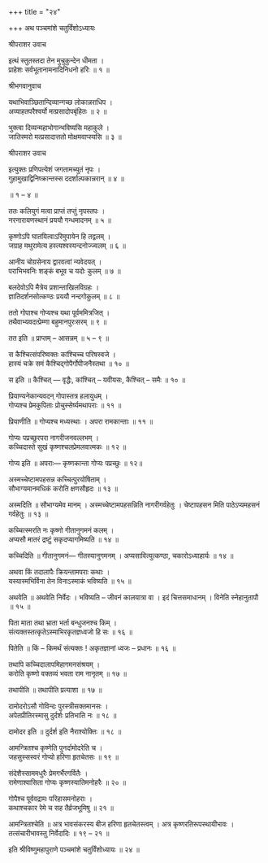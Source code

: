 +++
title = "२४"

+++
अथ पञ्चमांशे चतुर्विंशोऽध्यायः

श्रीपराशर उवाच

इत्थं स्तुतस्तदा तेन मुचुकुन्देन धीमता ।  
प्राहेशः सर्वभूतानामनादिनिधनो हरिः ॥ १ ॥

श्रीभगवानुवाच

यथाभिवाञ्छितान्दिव्यान्गच्छ लोकान्नराधिप ।  
अव्याहतपरैश्वर्यो मत्प्रसादोपबृंहितः ॥ २ ॥

भुक्त्वा दिव्यन्महाभोगान्भविष्यसि महाकुले ।  
जातिस्मरो मत्प्रसादात्ततो मोक्षमवाप्स्यसि ॥ ३ ॥

श्रीपराशर उवाच

इत्युक्तः प्रणिपत्येशं जगतामच्युतं नृपः ।  
गुहामुखाद्विनिष्क्रान्तस्स ददर्शाल्पकान्नरान् ॥ ४ ॥

॥ १ – ४ ॥

ततः कलियुगं मत्वा प्राप्तं तप्तुं नृपस्तपः ।  
नरनारायणस्थानं प्रययौ गन्धमादनम् ॥ ५ ॥

कृष्णोऽपि घातयित्वाऽरिमुपायेन हि तद्वलम् ।  
जग्राह मथुरामेत्य हस्त्यश्वस्यन्दनोज्ज्वलम् ॥ ६ ॥

आनीय चोग्रसेनाय द्वारवत्वां न्यवेदयत् ।  
पराभिभवनिः शङ्कं बभूव च यदोः कुलम् ॥ ७ ॥

बलदेवोऽपि मैत्रेय प्रशान्ताखिलविग्रहः ।  
ज्ञातिदर्शनसोत्कण्ठः प्रययौ नन्दगोकुलम् ॥ ८ ॥

ततो गोपाश्च गोप्यश्च यथा पूर्वममित्रजित् ।  
तथैवाभ्यवदत्प्रेम्णा बहुमानपुरःसरम् ॥ ९ ॥

तत इति ॥ प्राप्तम् – आसन्नम् ॥ ५ – ९ ॥

स कैश्चित्संपरिष्वक्तः कांश्चिच्च परिषस्वजे ।  
हास्यं चक्रे समं कैश्चिद्गोपैर्गोपीजनैस्तथा ॥ १० ॥

स इति ॥ कैश्चित् — वृद्धैः, कांश्चित् – यवीयसः, कैश्चित् – समैः ॥ १० ॥

प्रियाण्यनेकान्यवदन् गोपास्तत्र हलायुधम् ।  
गोप्यश्च प्रेमकुपिताः प्रोचुस्सेर्ष्यमथापराः ॥ ११ ॥

प्रियाणीति ॥ गोप्यश्च मध्यस्थाः । अपरा रामकान्ताः ॥ ११ ॥

गोप्यः पप्रच्छुरपरा नागरीजनवल्लभम् ।  
कच्चिदास्ते सुखं कृष्णश्चलप्रेमलवात्मकः ॥ १२ ॥

गोप्य इति ॥ अपराः— कृष्णकान्ता गोप्यः पप्रच्छुः ॥ १२॥

अस्मच्चेष्टामपहसन्न कच्चित्पुरयोषिताम् ।  
सौभाग्यमानमधिकं करोति क्षणसौहृदः ॥ १३ ॥

अस्मदिति ॥ सौभाग्यमेव मानम् । अस्मच्चेष्टामपहसन्निति नागरीगर्वहेतुः । चेष्टापहसन मिति पाठेऽप्यमहसनं गर्वहेतुः ॥ १३ ॥

कच्चित्स्मरति नः कृष्णो गीतानुगमनं कलम् ।  
अप्यसौ मातरं द्रष्टुं सकृदप्यागमिष्यति ॥ १४ ॥

कच्चिदिति ॥ गीतानुगमनं— गीतस्यानुगमनम् । अप्यसावित्युत्कण्ठा, चकारोऽध्याहार्यः ॥ १४ ॥

अथवा किं तदालापैः क्रियन्तामपराः कथाः ।  
यस्यास्मभिर्विना तेन विनाऽस्माकं भविष्यति ॥ १५ ॥

अथवेति ॥ अथवेति निर्वेदः । भविष्यति – जीवनं कालयात्रा वा । इदं चित्तसमाधानम् । विनेति स्नेहानुतापौ ॥ १५ ॥

पिता माता तथा भ्राता भर्ता बन्धुजनश्च किम् ।  
संत्यक्तस्तत्कृतेऽस्माभिरकृतज्ञध्वजो हि सः ॥ १६ ॥

पितेति ॥ किं – किमर्थं संत्यक्तः ! अकृतज्ञानां ध्वजः – प्रधानः ॥ १६ ॥

तथापि कच्चिदालापमिहागमनसंश्रयम् ।  
करोति कृष्णो वक्तव्यं भवता राम नानृतम् ॥ १७ ॥

तथापीति ॥ तथापीति प्रत्याशा ॥ १७ ॥

दामोदरोऽसौ गोविन्दः पुरस्त्रीसक्तमानसः ।  
अपेतप्रीतिरस्मासु दुर्दर्शः प्रतिभाति नः ॥ १८ ॥

दामोदर इति ॥ दुर्दर्श इति नैराश्योक्तिः ॥ १८ ॥

आमन्त्रितश्च कृष्णेति पुनर्दामोदरेति च ।  
जहसुस्सस्वरं गोप्यो हरिणा हृतचेतसः ॥ १९ ॥

संदेशैस्साममधुरैः प्रेमगर्भैरगर्वितैः ।  
रामेणाश्वासिता गोप्यः कृष्णस्यातिमनोहरैः ॥ २० ॥

गोपैश्च पूर्ववद्रामः परिहासमनोहराः ।  
कथाश्चकार रेमे च सह तैर्व्रजभूमिषु ॥ २१ ॥

आमन्त्रितश्चेति ॥ अत्र भावसंकरस्य बीज हरिणा हृतचेतस्त्वम् । अत्र कृष्णरतिरूपस्थायीभावः । तत्संचारीभावस्तु निर्वेदादिः ॥ १९ – २१ ॥

इति श्रीविष्णुमहापुराणे पञ्चमांशे चतुर्विंशोध्यायः ॥ २४ ॥
